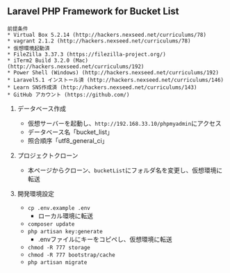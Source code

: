 ## Laravel PHP Framework for Bucket List

```
前提条件
* Virtual Box 5.2.14 (http://hackers.nexseed.net/curriculums/78)
* vagrant 2.1.2 (http://hackers.nexseed.net/curriculums/78)
* 仮想環境起動済
* FileZilla 3.37.3 (https://filezilla-project.org/)
* iTerm2 Build 3.2.0 (Mac) (http://hackers.nexseed.net/curriculums/192)
* Power Shell (Windows) (http://hackers.nexseed.net/curriculums/192)
* Laravel5.1 インストール済 (http://hackers.nexseed.net/curriculums/146)
* Learn SNS作成済 (http://hackers.nexseed.net/curriculums/143)
* GitHub アカウント (https://github.com/)
```
  
  
1. データベース作成
	* 仮想サーバーを起動し、`http://192.168.33.10/phpmyadmin`にアクセス
	* データベース名「bucket_list」
	* 照合順序「utf8_general_ci」

2. プロジェクトクローン
	* 本ページからクローン、`bucketList`にフォルダ名を変更し、仮想環境に転送

3. 開発環境設定
	* `cp .env.example .env`
		* ローカル環境に転送
	* `composer update`
	* `php artisan key:generate`
		* .envファイルにキーをコピペし、仮想環境に転送
	* `chmod -R 777 storage`
	* `chmod -R 777 bootstrap/cache`
	* `php artisan migrate`

